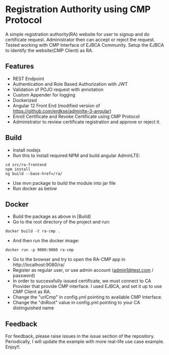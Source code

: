 # Registration Authority using CMP Protocol

A simple registration authority(RA) website for user to signup and do certificate request. Administrator then can accept or reject the request. Tested working with CMP Interface of EJBCA Community. Setup the EJBCA to identify the website(CMP Client) as RA.

## Features
- REST Endpoint
- Authentication and Role Based Authorization with JWT
- Validation of POJO request with annotation
- Custom Appender for logging
- Dockerized
- Angular 12  Front End (modified version of https://github.com/erdkse/adminlte-3-angular) 
- Enroll Certificate and Revoke Certificate using CMP Protocol
- Administrator to review certificate registration and approve or reject it.

## Build

- Install nodejs 
- Run this to install required NPM and build angular AdminLTE:
```shell
cd src/ra-frontend
npm install
ng build --base-href=/ra/
```
- Use mvn package to build the module into jar file
- Run docker as below



## Docker
- Build the package as above in [Build]
- Go to the root directory of the project and run:
```shell
docker build -t ra-cmp .
```
- And then run the docker image:
```shell
docker run -p 9080:9080 ra-cmp
```
- Go to the browser and try to open the RA-CMP app in http://localhost:9080/ra/
- Register as regular user, or use admin account (admin1@test.com / password)
- In order to successfully issued certificate, we must connect to CA Provider that provide CMP interface. I used EJBCA, and set it up to use CMP Client as RA. 
- Change the "urlCmp" in config.yml pointing to available CMP Interface. 
- Change the "dnRoot" value in config.yml pointing to your CA distinguished name

## Feedback
For feedback, please raise issues in the issue section of the repository. Periodically, I will update the example with more real-life use case example. Enjoy!!.

